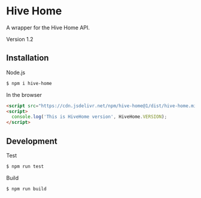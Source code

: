 # Hive Home

A wrapper for the Hive Home API.

Version 1.2

## Installation
Node.js
```bash
$ npm i hive-home
```
In the browser
```html
<script src="https://cdn.jsdelivr.net/npm/hive-home@1/dist/hive-home.min.js"></script>
<script>
  console.log('This is HiveHome version', HiveHome.VERSION);
</script>
```

## Development
Test
```bash
$ npm run test
```
Build
```bash
$ npm run build
```
